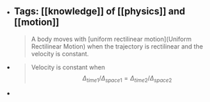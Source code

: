 - Tags: [[knowledge]] of [[physics]] and [[motion]]
  ---
  > A body moves with [uniform rectilinear motion](Uniform Rectilinear Motion) when the trajectory is rectilinear and the velocity is constant.
- > Velocity is constant when $$\Delta_{time1} / \Delta_{space1} = \Delta_{time2} / \Delta_{space2}  $$
-